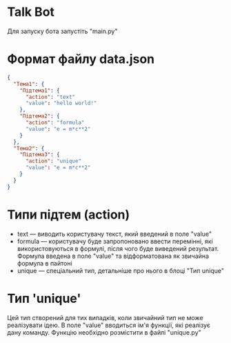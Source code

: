 # Talk Bot
Для запуску бота запустіть "main.py"

# Формат файлу data.json
```json
{
  "Тема1": {
    "Підтема1": {
      "action": "text"
      "value": "hello world!"
    },
    "Підтема2": {
      "action": "formula"
      "value": "e = m*c**2"
    }
  },
  "Тема2": {
    "Підтема3": {
      "action": "unique"
      "value": "e = m*c**2"
    }
  }
}
```

# Типи підтем (action)
- text — виводить користувачу текст, який введений в поле "value"
- formula — користувачу буде запропоновано ввести перемінні, які використовуються в формулі, після чого буде виведений результат. Формула введена в поле "value" та відформатована як звичайна формула в пайтоні
- unique — спеціальний тип, детальніше про нього в блоці "Тип unique"

# Тип 'unique'
Цей тип створений для тих випадків, коли звичайний тип не може реалізувати ідею. В поле "value" вводиться ім'я функції, які реалізує дану команду. Функцію необхідно розмістити в файлі "unique.py"
